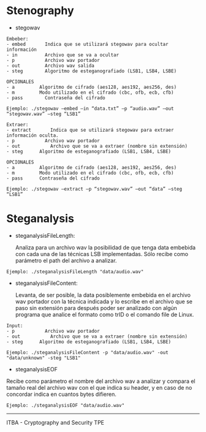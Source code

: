 # Stenography
- stegowav

```
Embeber:
- embed		  Indica que se utilizará stegowav para ocultar información
- in	      Archivo que se va a ocultar
- p 	      Archivo wav portador
- out	  	  Archivo wav salida
- steg  	  Algoritmo de esteganografiado (LSB1, LSB4, LSBE)

OPCIONALES
- a	        Algoritmo de cifrado (aes128, aes192, aes256, des)
- m	        Modo utilizado en el cifrado (cbc, ofb, ecb, cfb)
- pass  	  Contraseña del cifrado 

Ejemplo: ./stegowav –embed –in “data.txt” –p “audio.wav” –out “stegowav.wav” –steg “LSB1”
```
```
Extraer:
- extract		Indica que se utilizará stegowav para extraer información oculta.
- p 	      Archivo wav portador
- out		    Archivo que se va a extraer (nombre sin extensión)
- steg	    Algoritmo de esteganografiado (LSB1, LSB4, LSBE)

OPCIONALES
- a	        Algoritmo de cifrado (aes128, aes192, aes256, des)
- m	        Modo utilizado en el cifrado (cbc, ofb, ecb, cfb)
- pass	    Contraseña del cifrado 

Ejemplo: ./stegowav –extract –p “stegowav.wav” –out “data” –steg “LSB1”
```
# Steganalysis
- steganalysisFileLength:

  Analiza para un archivo wav la posibilidad de que tenga data embebida con cada una de las técnicas LSB implementadas. 
  Sólo recibe como parámetro el path del archivo a analizar.

```
Ejemplo: ./steganalysisFileLength "data/audio.wav"
```

- steganalysisFileContent:

  Levanta, de ser posible, la data posiblemente embebida en el archivo wav portador con la técnica indicada y lo escribe en el archivo que se paso sin extensión para después poder ser analizado con algún programa que analice el formato como trID o el comando file de Linux. 

```
Input:
- p 	      Archivo wav portador
- out		    Archivo que se va a extraer (nombre sin extensión)
- steg	    Algoritmo de esteganografiado (LSB1, LSB4, LSBE)

Ejemplo: ./steganalysisFileContent -p "data/audio.wav" -out "data/unknown" -steg "LSB1" 
```

- steganalysisEOF

Recibe como parámetro el nombre del archivo wav a analizar y compara el tamaño real del archivo wav con el que indica su header, y en caso de no concordar indica en cuantos bytes difieren.

```
Ejemplo: ./steganalysisEOF "data/audio.wav"
```

-------------

ITBA - Cryptography and Security TPE
